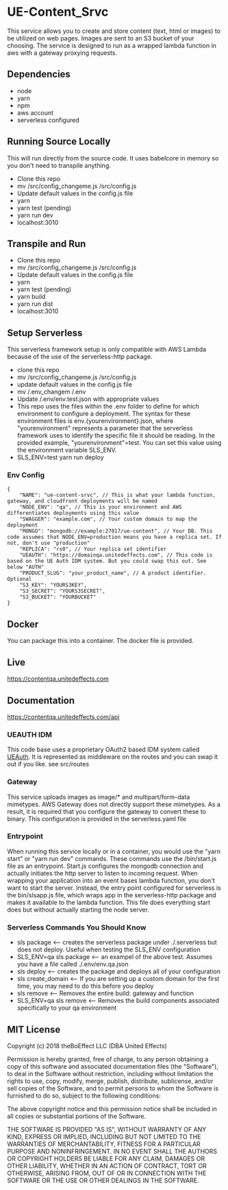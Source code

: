 # UE-Content_Srvc
This service allows you to create and store content (text, html or images) to be utilized on web pages. Images are sent to an S3 bucket of your choosing. The service is designed to run as a wrapped lambda function in aws with a gateway proxying requests.

## Dependencies

* node
* yarn
* npm
* aws account
* serverless configured

## Running Source Locally

This will run directly from the source code. It uses babelcore in memory so you don't need to transpile anything.

* Clone this repo
* mv /src/config_changeme.js /src/config.js
* Update default values in the config.js file
* yarn
* yarn test (pending)
* yarn run dev
* localhost:3010

## Transpile and Run

* Clone this repo
* mv /src/config_changeme.js /src/config.js
* Update default values in the config.js file
* yarn
* yarn test (pending)
* yarn build
* yarn run dist
* localhost:3010

## Setup Serverless

This serverless framework setup is only compatible with AWS Lambda because of the use of the serverless-http package.

* clone this repo
* mv /src/config_changeme.js /src/config.js
* update default values in the config.js file
* mv /.env_changem /.env
* Update /.env/env.test.json with appropriate values
* This repo uses the files within the .env folder to define for which environment to configure a deployment. The syntax for these environment files is env.{yourenvironment}.json, where "yourenvironment" represents a parameter that the serverless framework uses to identify the specific file it should be reading. In the provided example, "yourenvironment"=test. You can set this value using the environment variable SLS_ENV.
* SLS_ENV=test yarn run deploy

### Env Config

```
{
    "NAME": "ue-content-srvc", // This is what your lambda function, gateway, and cloudfront deployments will be named
    "NODE_ENV": "qa", // This is your environment and AWS differentiates deployments using this value
    "SWAGGER": "example.com", // Your custom domain to map the deployment
    "MONGO": "mongodb://example:27017/ue-content", // Your DB. This code assumes that NODE_ENV=production means you have a replica set. If not, don't use "production"
    "REPLICA": "rs0", // Your replica set identifier
    "UEAUTH": "https://domainqa.unitedeffects.com", // This code is based on the UE Auth IDM system. But you could swap this out. See below "AUTH"
    "PRODUCT_SLUG": "your_product_name", // A product identifier. Optional
    "S3_KEY": "YOURS3KEY",
    "S3_SECRET": "YOURS3SECRET",
    "S3_BUCKET": "YOURBUCKET"
}
```

## Docker

You can package this into a container. The docker file is provided.

## Live

https://contentqa.unitedeffects.com

## Documentation

https://contentqa.unitedeffects.com/api

### UEAUTH IDM

This code base uses a proprietary OAuth2 based IDM system called [UEAuth](ueauth.io). It is represented as middleware on the routes and you can swap it out if you like. see src/routes

### Gateway

This service uploads images as image/* and multipart/form-data mimetypes. AWS Gateway does not directly support these mimetypes. As a result, it is required that you configure the gateway to convert these to binary. This configuration is provided in the serverless.yaml file

### Entrypoint

When running this service locally or in a container, you would use the "yarn start" or "yarn run dev" commands. These commands use the /bin/start.js file as an entrypoint. Start.js configures the mongodb connection and actually initiates the http server to listen to incoming request. When wrapping your application into an event bases lambda function, you don't want to start the server. Instead, the entry point configured for serverless is the bin/slsapp.js file, which wraps app in the serverless-http package and makes it available to the lambda function. This file does everything start does but without actually starting the node server.

### Serverless Commands You Should Know

* sls package <-- creates the serverless package under ./.serverless but does not deploy. Useful when testing the SLS_ENV configuration
* SLS_ENV=qa sls package <-- an exampel of the above test. Assumes you have a file called ./.env/env.qa.json
* sls deploy <-- creates the package and deploys all of your configuration
* sls create_domain <-- If you are setting up a custom domain for the first time, you may need to do this before you deploy
* sls remove <-- Removes the entire build: gateway and function
* SLS_ENV=qa sls remove <-- Removes the build components associated specifically to your qa environment

## MIT License

Copyright (c) 2018 theBoEffect LLC (DBA United Effects)

Permission is hereby granted, free of charge, to any person obtaining a copy
of this software and associated documentation files (the "Software"), to deal
in the Software without restriction, including without limitation the rights
to use, copy, modify, merge, publish, distribute, sublicense, and/or sell
copies of the Software, and to permit persons to whom the Software is
furnished to do so, subject to the following conditions:

The above copyright notice and this permission notice shall be included in all
copies or substantial portions of the Software.

THE SOFTWARE IS PROVIDED "AS IS", WITHOUT WARRANTY OF ANY KIND, EXPRESS OR
IMPLIED, INCLUDING BUT NOT LIMITED TO THE WARRANTIES OF MERCHANTABILITY,
FITNESS FOR A PARTICULAR PURPOSE AND NONINFRINGEMENT. IN NO EVENT SHALL THE
AUTHORS OR COPYRIGHT HOLDERS BE LIABLE FOR ANY CLAIM, DAMAGES OR OTHER
LIABILITY, WHETHER IN AN ACTION OF CONTRACT, TORT OR OTHERWISE, ARISING FROM,
OUT OF OR IN CONNECTION WITH THE SOFTWARE OR THE USE OR OTHER DEALINGS IN THE
SOFTWARE.
